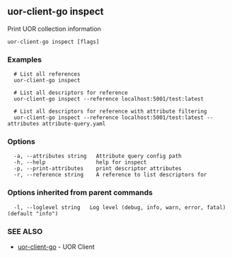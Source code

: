 ## uor-client-go inspect

Print UOR collection information

```
uor-client-go inspect [flags]
```

### Examples

```
  # List all references
  uor-client-go inspect
  
  # List all descriptors for reference
  uor-client-go inspect --reference localhost:5001/test:latest
  
  # List all descriptors for reference with attribute filtering
  uor-client-go inspect --reference localhost:5001/test:latest --attributes attribute-query.yaml
```

### Options

```
  -a, --attributes string   Attribute query config path
  -h, --help                help for inspect
  -p, --print-attributes    print descriptor attributes
  -r, --reference string    A reference to list descriptors for
```

### Options inherited from parent commands

```
  -l, --loglevel string   Log level (debug, info, warn, error, fatal) (default "info")
```

### SEE ALSO

* [uor-client-go](uor-client-go.md)	 - UOR Client

